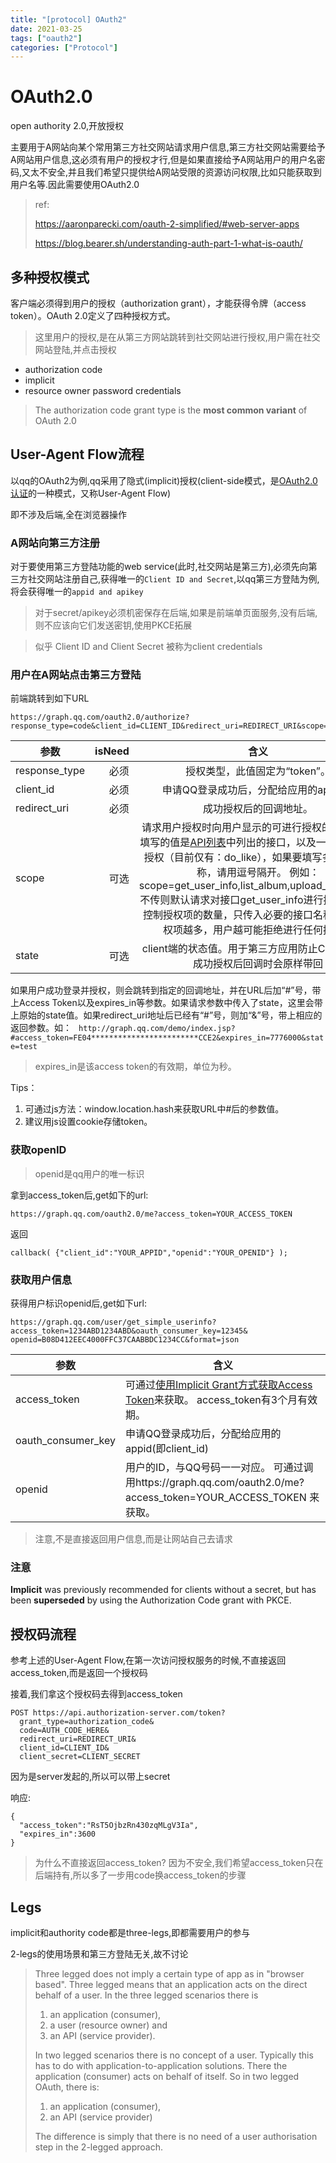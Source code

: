 ```yaml
---
title: "[protocol] OAuth2"
date: 2021-03-25
tags: ["oauth2"]
categories: ["Protocol"]
---
```


# OAuth2.0

open authority 2.0,开放授权

主要用于A网站向某个常用第三方社交网站请求用户信息,第三方社交网站需要给予A网站用户信息,这必须有用户的授权才行,但是如果直接给予A网站用户的用户名密码,又太不安全,并且我们希望只提供给A网站受限的资源访问权限,比如只能获取到用户名等.因此需要使用OAuth2.0

> ref: 
>
> https://aaronparecki.com/oauth-2-simplified/#web-server-apps
>
> https://blog.bearer.sh/understanding-auth-part-1-what-is-oauth/

## 多种授权模式

客户端必须得到用户的授权（authorization grant），才能获得令牌（access token）。OAuth 2.0定义了四种授权方式。

> 这里用户的授权,是在从第三方网站跳转到社交网站进行授权,用户需在社交网站登陆,并点击授权

- authorization code
- implicit
- resource owner password credentials

> The authorization code grant type is the **most common variant** of OAuth 2.0

## User-Agent Flow流程

以qq的OAuth2为例,qq采用了隐式(implicit)授权(client-side模式，是[OAuth2.0认证](https://wiki.open.qq.com/wiki/mobile/OAuth2.0简介)的一种模式，又称User-Agent Flow)

即不涉及后端,全在浏览器操作

### A网站向第三方注册

对于要使用第三方登陆功能的web service(此时,社交网站是第三方),必须先向第三方社交网站注册自己,获得唯一的`Client ID and Secret`,以qq第三方登陆为例,将会获得唯一的`appid and apikey`

> 对于secret/apikey必须机密保存在后端,如果是前端单页面服务,没有后端,则不应该向它们发送密钥,使用PKCE拓展

> 似乎 Client ID and Client Secret 被称为client credentials

### 用户在A网站点击第三方登陆

前端跳转到如下URL

```
https://graph.qq.com/oauth2.0/authorize?response_type=code&client_id=CLIENT_ID&redirect_uri=REDIRECT_URI&scope=photos&state=1234zyx
```

| 参数          | isNeed |                             含义                             |
| ------------- | -----: | :----------------------------------------------------------: |
| response_type |   必须 |                授权类型，此值固定为“token”。                 |
| client_id     |   必须 |            申请QQ登录成功后，分配给应用的appid。             |
| redirect_uri  |   必须 |                    成功授权后的回调地址。                    |
| scope         |   可选 | 请求用户授权时向用户显示的可进行授权的列表。  可填写的值是[API列表](https://wiki.open.qq.com/wiki/mobile/API列表)中列出的接口，以及一些动作型的授权（目前仅有：do_like），如果要填写多个接口名称，请用逗号隔开。  例如：scope=get_user_info,list_album,upload_pic,do_like  不传则默认请求对接口get_user_info进行授权。  建议控制授权项的数量，只传入必要的接口名称，因为授权项越多，用户越可能拒绝进行任何授权。 |
| state         |   可选 | client端的状态值。用于第三方应用防止CSRF攻击，成功授权后回调时会原样带回 |

 如果用户成功登录并授权，则会跳转到指定的回调地址，并在URL后加“#”号，带上Access  Token以及expires_in等参数。如果请求参数中传入了state，这里会带上原始的state值。如果redirect_uri地址后已经有“#”号，则加“&”号，带上相应的返回参数。如：
` http://graph.qq.com/demo/index.jsp?#access_token=FE04************************CCE2&expires_in=7776000&state=test`

> expires_in是该access token的有效期，单位为秒。 

Tips：

1. 可通过js方法：window.location.hash来获取URL中#后的参数值。
2. 建议用js设置cookie存储token。

### 获取openID

> openid是qq用户的唯一标识

拿到access_token后,get如下的url:

`https://graph.qq.com/oauth2.0/me?access_token=YOUR_ACCESS_TOKEN `

返回

```
callback( {"client_id":"YOUR_APPID","openid":"YOUR_OPENID"} ); 
```

### 获取用户信息

获得用户标识openid后,get如下url:

```
https://graph.qq.com/user/get_simple_userinfo?access_token=1234ABD1234ABD&oauth_consumer_key=12345& openid=B08D412EEC4000FFC37CAABBDC1234CC&format=json 
```

| 参数               | 含义                                                         |
| ------------------ | ------------------------------------------------------------ |
| access_token       | 可通过[使用Implicit Grant方式获取Access Token](https://wiki.open.qq.com/wiki/mobile/使用Implicit_Grant方式获取Access_Token)来获取。  access_token有3个月有效期。 |
| oauth_consumer_key | 申请QQ登录成功后，分配给应用的appid(即client_id)             |
| openid             | 用户的ID，与QQ号码一一对应。  可通过调用https://graph.qq.com/oauth2.0/me?access_token=YOUR_ACCESS_TOKEN 来获取。 |

> 注意,不是直接返回用户信息,而是让网站自己去请求



### 注意

**Implicit** was previously recommended for clients without a secret, but has been __superseded__ by using the Authorization Code grant with PKCE.



## 授权码流程

参考上述的User-Agent Flow,在第一次访问授权服务的时候,不直接返回access_token,而是返回一个授权码

接着,我们拿这个授权码去得到access_token

```
POST https://api.authorization-server.com/token?
  grant_type=authorization_code&
  code=AUTH_CODE_HERE&
  redirect_uri=REDIRECT_URI&
  client_id=CLIENT_ID&
  client_secret=CLIENT_SECRET
```

因为是server发起的,所以可以带上secret

响应:

```
{
  "access_token":"RsT5OjbzRn430zqMLgV3Ia",
  "expires_in":3600
}
```

> 为什么不直接返回access_token? 因为不安全,我们希望access_token只在后端持有,所以多了一步用code换access_token的步骤

## Legs

implicit和authority code都是three-legs,即都需要用户的参与

2-legs的使用场景和第三方登陆无关,故不讨论

> Three legged does not imply a certain type of app as in "browser  based". Three legged means that an application acts on the direct behalf of a user. In the three legged scenarios there is  
>
> 1. an application (consumer),  
> 2. a user (resource owner) and
> 3. an API (service provider).
>
> In two legged scenarios there is no concept of a user. Typically this has to do with application-to-application solutions. There the  application (consumer) acts on behalf of itself. So in two legged OAuth, there is:
>
> 1. an application (consumer),
> 2. an API (service provider)
>
> The difference is simply that there is no need of a user authorisation step in the 2-legged approach.